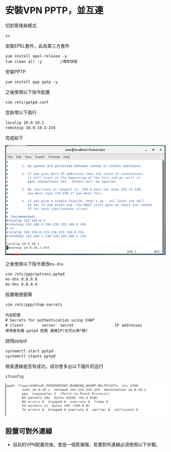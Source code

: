 # 安裝VPN PPTP，並互連

切到管理員模式

    su

安裝EPEL套件，此為第三方套件

    yum install epel-release -y
    tum clean all -y        /清除快取

安裝PPTP

    yum install ppp pptp -y

之後使用以下指令配置

    vim /etc/pptpd.conf

並新增以下兩行

    localip 10.0.10.1
    remoteip 10.0.10.2-254
完成如下

![示意圖](homework.png)

之後使用以下指令更改`ms-dns`

    vim /etc/ppp/options.pptpd
    ms-dns 8.8.8.8
    ms-dns 8.8.4.4

設置帳號密碼

    vim /etc/ppp/chap-secrets

    內容配置
    # Secrets for authentication using CHAP
    # client        server  secret                  IP addresses
    使用者名稱 pptpd 密碼 連線IP(也可以用*號)

啟用pptpd

    systemctl start pptpd
    systemctl stauts pptpd

檢查連線是否有成功，成功會多出以下圖片的這行

    ifconfig
![示意圖](homework02.png)

## 設置可對外連線

* 目前的VPN配置完後，會是一個死循環，若要對外連線必須使用以下步驟。





